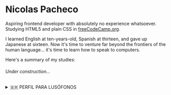 [//]: <> (Lembra de pôr a imagem do lado do título)



<h1>Nicolas Pacheco</h1>

Aspiring frontend developer with absolutely no experience whatsoever. Studying HTML5 and plain CSS in [freeCodeCamp.org](https://www.freecodecamp.org/learn/2022/responsive-web-design/).

I learned English at ten-years-old, Spanish at thirteen, and gave up Japanese at sixteen. Now it's time to venture far beyond the frontiers of the human language... it's time to learn how to speak to computers.

Here's a summary of my studies:
###### Under construction... ######



[//]: <> (Separating..................)



<details>
  <summary>🇧🇷 PERFIL PARA LUSÓFONOS</summary>
  
  Aspirante a desenvolvedor frontend com zero experiência. Estudando HTML5 e CSS puro no [freeCodeCamp.org](https://www.freecodecamp.org/learn/2022/responsive-web-design/).
  
  Aprendi inglês aos 10 anos, espanhol aos 13, e desisti de aprender japonês aos 16. Agora é hora de explorar muito além das fronteiras da linguagem humana... tá na hora de aprender a falar com os computadores.
  
  Eis um resumo de meus estudos:
  ###### Em construção... ######



</details>
